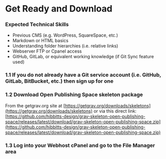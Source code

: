 # Get Ready and Download

### Expected Technical Skills

* Previous CMS (e.g. WordPress, SquareSpace, etc.)
* Markdown or HTML basics
* Understanding folder hierarchies (i.e. relative links)
* Webserver FTP or Cpanel access
* GitHub, GitLab, or equivalent working knowledge (if Git Sync feature used)

### 1.1 If you do not already have a Git service account (i.e. GitHub, GitLab, BitBucket, etc.) then sign up for one

### 1.2 Download Open Publishing Space skeleton package

From the getgrav.org site at [https://getgrav.org/downloads/skeletons](https://getgrav.org/downloads/skeletons) or via this direct link: [https://github.com/hibbitts-design/grav-skeleton-open-publishing-space/releases/latest/download/grav-skeleton-open-publishing-space.zip](https://github.com/hibbitts-design/grav-skeleton-open-publishing-space/releases/latest/download/grav-skeleton-open-publishing-space.zip)

### 1.3 Log into your Webhost cPanel and go to the File Manager area
